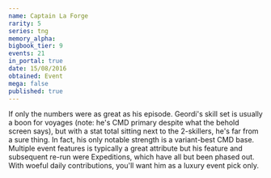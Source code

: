 ```yaml
---
name: Captain La Forge
rarity: 5
series: tng
memory_alpha:
bigbook_tier: 9
events: 21
in_portal: true
date: 15/08/2016
obtained: Event
mega: false
published: true
---
```


If only the numbers were as great as his episode. Geordi's skill set is usually a boon for voyages (note: he's CMD primary despite what the behold screen says), but with a stat total sitting next to the 2-skillers, he's far from a sure thing. In fact, his only notable strength is a variant-best CMD base. Multiple event features is typically a great attribute but his feature and subsequent re-run were Expeditions, which have all but been phased out. With woeful daily contributions, you'll want him as a luxury event pick only.
